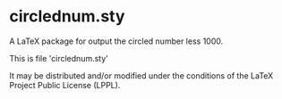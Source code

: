 # circlednum.sty
A LaTeX package for output the circled number less 1000.

This is file 'circlednum.sty'

It may be distributed and/or modified under the conditions of
the LaTeX Project Public License (LPPL).
